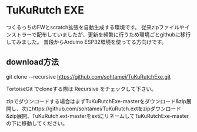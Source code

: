 # TuKuRutch EXE

つくるっちのFWとscratch拡張を自動生成する環境です。
従来zipファイルやインストラーで配布していましたが、更新を頻繁に行うため環境ごとgithubに移行してみました。
普段からArduino ESP32環境を使ってる方向けです。

## download方法

git clone --recursive https://github.com/sohtamei/TuKuRutchExe.git  

TortoiseGit でcloneする際は Recursive をチェックして下さい。  

zipでダウンロードする場合はまずTuKuRutchExe-masterをダウンロード&zip展開し、次にhttps://github.com/sohtamei/TuKuRutch.extをzipダウンロード&zip展開、TuKuRutch.ext-masterをextにリネームしてTuKuRutchExe-masterの下に移動してください。

